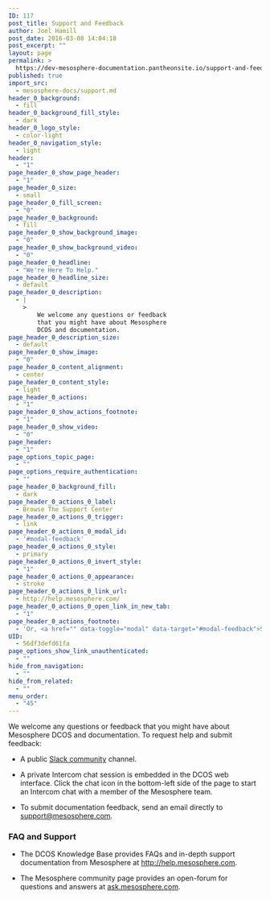 ```yaml
---
ID: 117
post_title: Support and Feedback
author: Joel Hamill
post_date: 2016-03-08 14:04:18
post_excerpt: ""
layout: page
permalink: >
  https://dev-mesosphere-documentation.pantheonsite.io/support-and-feedback/
published: true
import_src:
  - mesosphere-docs/support.md
header_0_background:
  - fill
header_0_background_fill_style:
  - dark
header_0_logo_style:
  - color-light
header_0_navigation_style:
  - light
header:
  - "1"
page_header_0_show_page_header:
  - "1"
page_header_0_size:
  - small
page_header_0_fill_screen:
  - "0"
page_header_0_background:
  - fill
page_header_0_show_background_image:
  - "0"
page_header_0_show_background_video:
  - "0"
page_header_0_headline:
  - "We're Here To Help."
page_header_0_headline_size:
  - default
page_header_0_description:
  - |
    >
        We welcome any questions or feedback
        that you might have about Mesosphere
        DCOS and documentation. 
page_header_0_description_size:
  - default
page_header_0_show_image:
  - "0"
page_header_0_content_alignment:
  - center
page_header_0_content_style:
  - light
page_header_0_actions:
  - "1"
page_header_0_show_actions_footnote:
  - "1"
page_header_0_show_video:
  - "0"
page_header:
  - "1"
page_options_topic_page:
  - ""
page_options_require_authentication:
  - ""
page_header_0_background_fill:
  - dark
page_header_0_actions_0_label:
  - Browse The Support Center
page_header_0_actions_0_trigger:
  - link
page_header_0_actions_0_modal_id:
  - '#modal-feedback'
page_header_0_actions_0_style:
  - primary
page_header_0_actions_0_invert_style:
  - "1"
page_header_0_actions_0_appearance:
  - stroke
page_header_0_actions_0_link_url:
  - http://help.mesosphere.com/
page_header_0_actions_0_open_link_in_new_tab:
  - "1"
page_header_0_actions_footnote:
  - 'Or, <a href="" data-toggle="modal" data-target="#modal-feedback">Send Us A Message</a>.'
UID:
  - 56df3defd61fa
page_options_show_link_unauthenticated:
  - ""
hide_from_navigation:
  - ""
hide_from_related:
  - ""
menu_order:
  - "45"
---
```

We welcome any questions or feedback that you might have about Mesosphere DCOS and documentation. To request help and submit feedback:

*   A public [Slack community][1] channel.

*   A private Intercom chat session is embedded in the DCOS web interface. Click the chat icon in the bottom-left side of the page to start an Intercom chat with a member of the Mesosphere team.

*   To submit documentation feedback, send an email directly to [support@mesosphere.com][2].

### <a name="dcosfaq"></a>FAQ and Support

*   The DCOS Knowledge Base provides FAQs and in-depth support documentation from Mesosphere at <a href="http://help.mesosphere.com" target="_blank">http://help.mesosphere.com</a>.

*   The Mesosphere community page provides an open-forum for questions and answers at <a href="http://stackoverflow.com/questions/tagged/mesosphere" target="_blank">ask.mesosphere.com</a>.

 [1]: http://chat.mesosphere.com
 [2]: mailto:support@mesosphere.com?subject=Documentation%20feedback